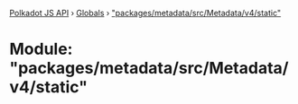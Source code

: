 [Polkadot JS API](../README.md) › [Globals](../globals.md) › ["packages/metadata/src/Metadata/v4/static"](_packages_metadata_src_metadata_v4_static_.md)

# Module: "packages/metadata/src/Metadata/v4/static"


